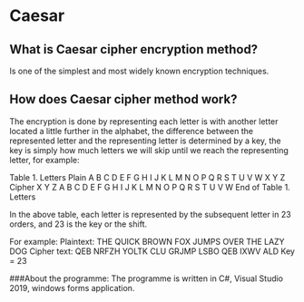 # Caesar

##	What is Caesar cipher encryption method? 
Is one of the simplest and most widely known encryption techniques.

##	How does Caesar cipher method work? 
The encryption is done by representing each letter is with another letter located a little further in the alphabet, the difference between the represented letter and the representing letter is determined by a key, the key is simply how much letters we will skip until we reach the representing letter, for example:

Table 1. Letters
Plain	A	B	C	D	E	F	G	H	I	J	K	L	M	N	O		P	Q	R	S	T	U	V	W	X	Y	Z
Cipher	X	Y	Z	A	B	C	D	E	F	G	H	I	J	K	L		M	N	O	P	Q	R	S	T	U	V	W
End of Table 1. Letters


In the above table, each letter is represented by the subsequent letter in 23 orders, and 23 is the key or the shift. 

For example: 
Plaintext:  THE QUICK BROWN FOX JUMPS OVER THE LAZY DOG
Cipher text: QEB NRFZH YOLTK CLU GRJMP LSBO QEB IXWV ALD
Key = 23

###About the programme:
The programme is written in C#, Visual Studio 2019, windows forms application.
